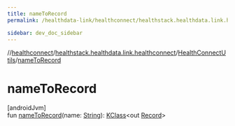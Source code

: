 ```yaml
---
title: nameToRecord
permalink: /healthdata-link/healthconnect/healthstack.healthdata.link.healthconnect/-health-connect-utils/name-to-record.html

sidebar: dev_doc_sidebar
---
```

//[healthconnect](../../../healthconnect.html)/[healthstack.healthdata.link.healthconnect](../index.html)/[HealthConnectUtils](index.html)/[nameToRecord](name-to-record.html)



# nameToRecord



[androidJvm]\
fun [nameToRecord](name-to-record.html)(name: [String](https://kotlinlang.org/api/latest/jvm/stdlib/kotlin/-string/index.html)): [KClass](https://kotlinlang.org/api/latest/jvm/stdlib/kotlin.reflect/-k-class/index.html)&lt;out [Record](https://developer.android.com/reference/kotlin/androidx/health/connect/client/records/Record.html)&gt;




